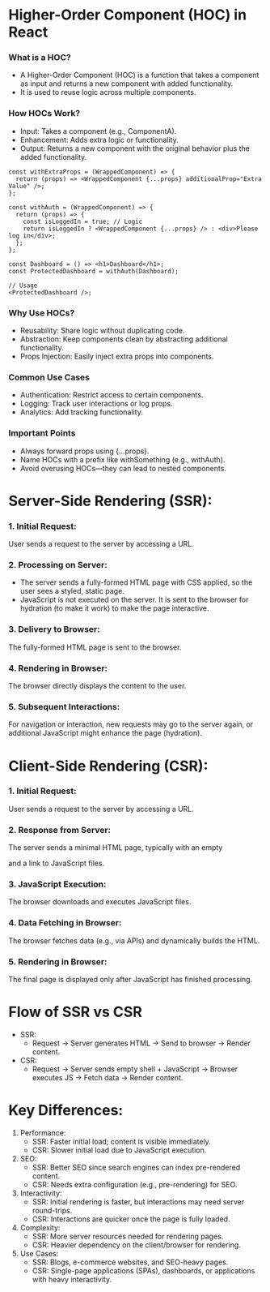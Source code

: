# Higher-Order Component (HOC) in React

### What is a HOC?

- A Higher-Order Component (HOC) is a function that takes a component as input and returns a new component with added functionality.
- It is used to reuse logic across multiple components.

### How HOCs Work?

- Input: Takes a component (e.g., ComponentA).
- Enhancement: Adds extra logic or functionality.
- Output: Returns a new component with the original behavior plus the added functionality.

```
const withExtraProps = (WrappedComponent) => {
  return (props) => <WrappedComponent {...props} additionalProp="Extra Value" />;
};
```

```
const withAuth = (WrappedComponent) => {
  return (props) => {
    const isLoggedIn = true; // Logic
    return isLoggedIn ? <WrappedComponent {...props} /> : <div>Please log in</div>;
  };
};

const Dashboard = () => <h1>Dashboard</h1>;
const ProtectedDashboard = withAuth(Dashboard);

// Usage
<ProtectedDashboard />;
```

### Why Use HOCs?

- Reusability: Share logic without duplicating code.
- Abstraction: Keep components clean by abstracting additional functionality.
- Props Injection: Easily inject extra props into components.

### Common Use Cases

- Authentication: Restrict access to certain components.
- Logging: Track user interactions or log props.
- Analytics: Add tracking functionality.

### Important Points

- Always forward props using {...props}.
- Name HOCs with a prefix like withSomething (e.g., withAuth).
- Avoid overusing HOCs—they can lead to nested components.

# Server-Side Rendering (SSR):

### 1. Initial Request:

User sends a request to the server by accessing a URL.

### 2. Processing on Server:

- The server sends a fully-formed HTML page with CSS applied, so the user sees a styled, static page.
- JavaScript is not executed on the server. It is sent to the browser for hydration (to make it work) to make the page interactive.


### 3. Delivery to Browser:

The fully-formed HTML page is sent to the browser.

### 4. Rendering in Browser:

The browser directly displays the content to the user.

### 5. Subsequent Interactions:

For navigation or interaction, new requests may go to the server again, or additional JavaScript might enhance the page (hydration).

# Client-Side Rendering (CSR):

### 1. Initial Request:

User sends a request to the server by accessing a URL.

### 2. Response from Server:

The server sends a minimal HTML page, typically with an empty <div> and a link to JavaScript files.

### 3. JavaScript Execution:

The browser downloads and executes JavaScript files.

### 4. Data Fetching in Browser:

The browser fetches data (e.g., via APIs) and dynamically builds the HTML.

### 5. Rendering in Browser:

The final page is displayed only after JavaScript has finished processing.

# Flow of SSR vs CSR
- SSR:
  - Request → Server generates HTML → Send to browser → Render content.
- CSR:
  - Request → Server sends empty shell + JavaScript → Browser executes JS → Fetch data → Render content.

# Key Differences:
1. Performance:
   - SSR: Faster initial load; content is visible immediately.
   - CSR: Slower initial load due to JavaScript execution.
2. SEO:
   - SSR: Better SEO since search engines can index pre-rendered content.
   - CSR: Needs extra configuration (e.g., pre-rendering) for SEO.
3. Interactivity:
   - SSR: Initial rendering is faster, but interactions may need server round-trips.
   - CSR: Interactions are quicker once the page is fully loaded.
4. Complexity:
   - SSR: More server resources needed for rendering pages.
   - CSR: Heavier dependency on the client/browser for rendering.
5. Use Cases:
   - SSR: Blogs, e-commerce websites, and SEO-heavy pages.
   - CSR: Single-page applications (SPAs), dashboards, or applications with heavy interactivity.
